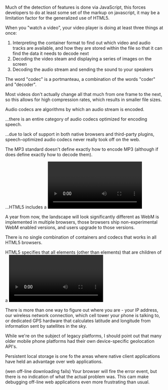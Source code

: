 Much of the detection of features is done via JavaScript, this
forces developers to do at least some set of the markup on
javascript, it may be a limitation factor for the generalized use
of HTML5.

When you "watch a video", your video player is doing at least
three things at once:

1. Interpreting the container format to find out which video and
   audio tracks are available, and how they are stored within the
   file so that it can find the data it needs to decode next
2. Decoding the video steam and displaying a series of images on
   the screen
3. Decoding the audio stream and sending the sound to your
   speakers

The word "codec" is a portmanteau, a combination of the words
"coder" and "decoder".

Most videos don't actually change all that much from one frame to
the next, so this allows for high compression rates, which results
in smaller file sizes.

Audio codecs are algorithms by which an audio stream is encoded.

...there is an entire category of audio codecs optimized for
encoding speech.

...due to lack of support in both native browsers and third-party
plugins, speech-optimized audio codecs never really took off on
the web.

The MP3 standard doesn't define exactly how to encode MP3
(although if does define exactly how to decode them).

...HTML5 includes a <video> element for embedding video in a web
page. There are no restriction on the video codec, audio codec, or
container format you can use for your video. One <video> element
can link to multiple video files, and the browser will choose the
first video file it can actually play.

A year from now, the landscape will look significantly different
as WebM is implemented in multiple browsers, those browsers ship
non-experimental WebM enabled versions, and users upgrade to those
versions.

There is no single combination of containers and codecs that works
in all HTML5 browsers.

HTML5 specifies that all elements (other than <source> elements)
that are children of a <video> element must be ignored altogether.
That allows you to use HTML5 in newer browsers and fall back to
Flash gracefully in older browsers, without requiring any fancy
JavaScript hacks.

There is more than one way to figure out where you are - your IP
address, our wireless network connection, which cell tower your
phone is talking to, or dedicated GPS hardware that calculates
latitude and longitude from information sent by satellites in the
sky.

While we're on the subject of legacy platforms, I should point out
that many older mobile phone platforms had their own
device-specific geolocation API's.

Persistent local storage is one fo the areas where native client
applications have held an advantage over web applications.

(wen off-line downloading fails) Your browser will fire the error
event, but there is no indication of what the actual problem was.
This cam make debugging off-line web applications even more
frustrating than usual.


